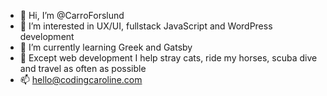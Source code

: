 - 👋  Hi, I’m @CarroForslund
- 👀  I’m interested in UX/UI, fullstack JavaScript and WordPress development
- 🌱  I’m currently learning Greek and Gatsby
- 💞️  Except web development I help stray cats, ride my horses, scuba dive and travel as often as possible
- 📫  [hello@codingcaroline.com](mailto:hello@codingcaroline.com)
<!---
- 💞️ I’m looking to collaborate on ... 
--->


<!---
CarroForslund/CarroForslund is a ✨ special ✨ repository because its `README.md` (this file) appears on your GitHub profile.
You can click the Preview link to take a look at your changes.
--->
